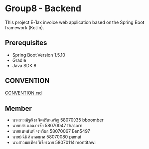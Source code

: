 # Group8 - Backend
This project E-Tax invoice web application based on the Spring Boot framework (Kotlin).
## Prerequisites
* Spring Boot Version 1.5.10
* Gradle
* Java SDK 8
## CONVENTION
[CONVENTION.md](https://github.com/it-kmitl-2018/group8-backend/blob/master/CONVENTION.md)
## Member
* นางสาวณัฐณิชา จิตต์รัตนอรัญ 58070035 bboomber
* นายทสร      ฉลองวรชัย  58070047 thasorn
* นายนนทนันท์   จงทวีผล    58070067 Ben5497
* นายปณิธิ      สินาคมมาศ  58070080 pamai
* นางสาวมณฑิตา วิเชียรฉาย  58070114 montitawi
